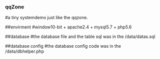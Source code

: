 ### qqZone
#a tiny systemdemo just like the qqzone.

##envirment
#window10-bit + apache2.4 + mysql5.7 + php5.6

##database
#the database file and the table sql was in the /data/datas.sql

##database config
#the database config code was in the /data/dbhelper.php
